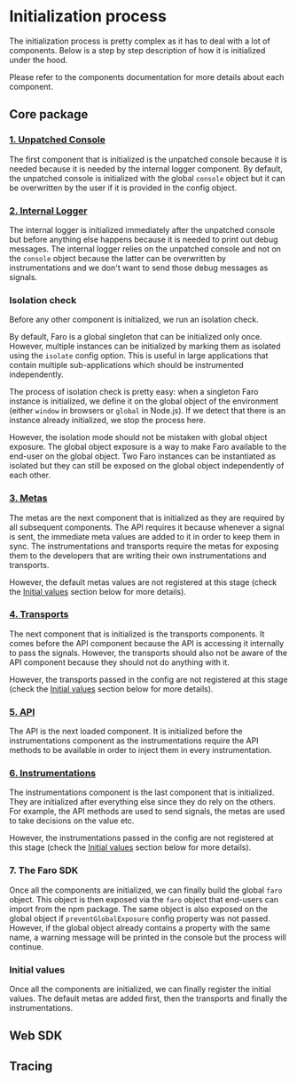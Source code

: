 # Initialization process

The initialization process is pretty complex as it has to deal with a lot of components. Below is a step by step
description of how it is initialized under the hood.

Please refer to the components documentation for more details about each component.

## Core package

### [1. Unpatched Console][components-unpatched-console]

The first component that is initialized is the unpatched console because it is needed because it is needed by the
internal logger component. By default, the unpatched console is initialized with the global `console` object but it can
be overwritten by the user if it is provided in the config object.

### [2. Internal Logger][components-internal-logger]

The internal logger is initialized immediately after the unpatched console but before anything else happens because it
is needed to print out debug messages. The internal logger relies on the unpatched console and not on the `console`
object because the latter can be overwritten by instrumentations and we don't want to send those debug messages as
signals.

### Isolation check

Before any other component is initialized, we run an isolation check.

By default, Faro is a global singleton that can be initialized only once. However, multiple instances can be initialized
by marking them as isolated using the `isolate` config option. This is useful in large applications that contain
multiple sub-applications which should be instrumented independently.

The process of isolation check is pretty easy: when a singleton Faro instance is initialized, we define it on the
global object of the environment (either `window` in browsers or `global` in Node.js). If we detect that there is an
instance already initialized, we stop the process here.

However, the isolation mode should not be mistaken with global object exposure. The global object exposure is a way to
make Faro available to the end-user on the global object. Two Faro instances can be instantiated as isolated but they
can still be exposed on the global object independently of each other.

### [3. Metas][components-metas]

The metas are the next component that is initialized as they are required by all subsequent components. The API requires
it because whenever a signal is sent, the immediate meta values are added to it in order to keep them in sync. The
instrumentations and transports require the metas for exposing them to the developers that are writing their own
instrumentations and transports.

However, the default metas values are not registered at this stage (check the [Initial values][initial-values] section
below for more details).

### [4. Transports][components-transports]

The next component that is initialized is the transports components. It comes before the API component because the API
is accessing it internally to pass the signals. However, the transports should also not be aware of the API component
because they should not do anything with it.

However, the transports passed in the config are not registered at this stage (check the
[Initial values][initial-values] section below for more details).

### [5. API][components-api]

The API is the next loaded component. It is initialized before the instrumentations component as the instrumentations
require the API methods to be available in order to inject them in every instrumentation.

### [6. Instrumentations][components-instrumentations]

The instrumentations component is the last component that is initialized. They are initialized after everything else
since they do rely on the others. For example, the API methods are used to send signals, the metas are used to take
decisions on the value etc.

However, the instrumentations passed in the config are not registered at this stage (check the
[Initial values][initial-values] section below for more details).

### 7. The Faro SDK

Once all the components are initialized, we can finally build the global `faro` object. This object is then exposed
via the `faro` object that end-users can import from the npm package. The same object is also exposed on the global
object if `preventGlobalExposure` config property was not passed. However, if the global object already contains a
property with the same name, a warning message will be printed in the console but the process will continue.

### Initial values

Once all the components are initialized, we can finally register the initial values. The default metas are added first,
then the transports and finally the instrumentations.

## Web SDK

## Tracing

[initial-values]: #initial-values
[components-api]: ./components/api.md
[components-instrumentations]: ./components/instrumentations.md
[components-internal-logger]: ./components/internal-logger.md
[components-metas]: ./components/metas.md
[components-transports]: ./components/transports.md
[components-unpatched-console]: ./components/unpatched-console.md
